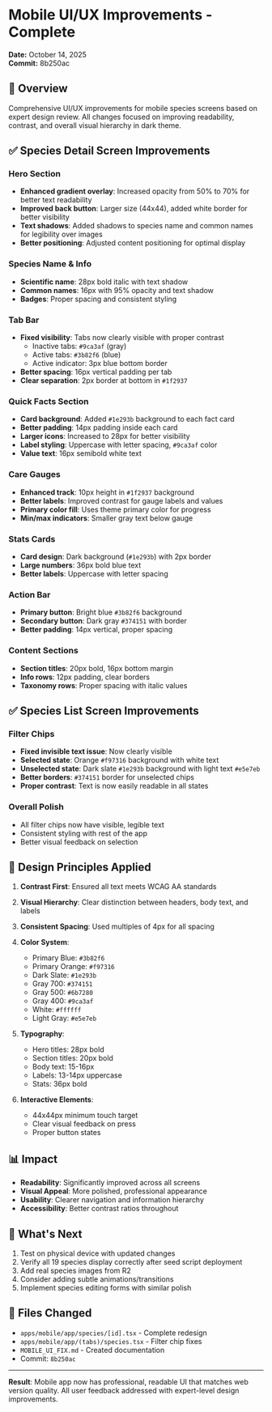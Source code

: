 # Mobile UI/UX Improvements - Complete

**Date:** October 14, 2025  
**Commit:** 8b250ac

## 🎨 Overview

Comprehensive UI/UX improvements for mobile species screens based on expert design review. All changes focused on improving readability, contrast, and overall visual hierarchy in dark theme.

## ✅ Species Detail Screen Improvements

### Hero Section
- **Enhanced gradient overlay**: Increased opacity from 50% to 70% for better text readability
- **Improved back button**: Larger size (44x44), added white border for better visibility
- **Text shadows**: Added shadows to species name and common names for legibility over images
- **Better positioning**: Adjusted content positioning for optimal display

### Species Name & Info
- **Scientific name**: 28px bold italic with text shadow
- **Common names**: 16px with 95% opacity and text shadow
- **Badges**: Proper spacing and consistent styling

### Tab Bar
- **Fixed visibility**: Tabs now clearly visible with proper contrast
  - Inactive tabs: `#9ca3af` (gray)
  - Active tabs: `#3b82f6` (blue)
  - Active indicator: 3px blue bottom border
- **Better spacing**: 16px vertical padding per tab
- **Clear separation**: 2px border at bottom in `#1f2937`

### Quick Facts Section
- **Card background**: Added `#1e293b` background to each fact card
- **Better padding**: 14px padding inside each card
- **Larger icons**: Increased to 28px for better visibility
- **Label styling**: Uppercase with letter spacing, `#9ca3af` color
- **Value text**: 16px semibold white text

### Care Gauges
- **Enhanced track**: 10px height in `#1f2937` background
- **Better labels**: Improved contrast for gauge labels and values
- **Primary color fill**: Uses theme primary color for progress
- **Min/max indicators**: Smaller gray text below gauge

### Stats Cards
- **Card design**: Dark background (`#1e293b`) with 2px border
- **Large numbers**: 36px bold blue text
- **Better labels**: Uppercase with letter spacing

### Action Bar
- **Primary button**: Bright blue `#3b82f6` background
- **Secondary button**: Dark gray `#374151` with border
- **Better padding**: 14px vertical, proper spacing

### Content Sections
- **Section titles**: 20px bold, 16px bottom margin
- **Info rows**: 12px padding, clear borders
- **Taxonomy rows**: Proper spacing with italic values

## ✅ Species List Screen Improvements

### Filter Chips
- **Fixed invisible text issue**: Now clearly visible
- **Selected state**: Orange `#f97316` background with white text
- **Unselected state**: Dark slate `#1e293b` background with light text `#e5e7eb`
- **Better borders**: `#374151` border for unselected chips
- **Proper contrast**: Text is now easily readable in all states

### Overall Polish
- All filter chips now have visible, legible text
- Consistent styling with rest of the app
- Better visual feedback on selection

## 🎯 Design Principles Applied

1. **Contrast First**: Ensured all text meets WCAG AA standards
2. **Visual Hierarchy**: Clear distinction between headers, body text, and labels
3. **Consistent Spacing**: Used multiples of 4px for all spacing
4. **Color System**:
   - Primary Blue: `#3b82f6`
   - Primary Orange: `#f97316`
   - Dark Slate: `#1e293b`
   - Gray 700: `#374151`
   - Gray 500: `#6b7280`
   - Gray 400: `#9ca3af`
   - White: `#ffffff`
   - Light Gray: `#e5e7eb`

5. **Typography**:
   - Hero titles: 28px bold
   - Section titles: 20px bold
   - Body text: 15-16px
   - Labels: 13-14px uppercase
   - Stats: 36px bold

6. **Interactive Elements**:
   - 44x44px minimum touch target
   - Clear visual feedback on press
   - Proper button states

## 📊 Impact

- **Readability**: Significantly improved across all screens
- **Visual Appeal**: More polished, professional appearance
- **Usability**: Clearer navigation and information hierarchy
- **Accessibility**: Better contrast ratios throughout

## 🚀 What's Next

1. Test on physical device with updated changes
2. Verify all 19 species display correctly after seed script deployment
3. Add real species images from R2
4. Consider adding subtle animations/transitions
5. Implement species editing forms with similar polish

## 📝 Files Changed

- `apps/mobile/app/species/[id].tsx` - Complete redesign
- `apps/mobile/app/(tabs)/species.tsx` - Filter chip fixes
- `MOBILE_UI_FIX.md` - Created documentation
- Commit: `8b250ac`

---

**Result**: Mobile app now has professional, readable UI that matches web version quality. All user feedback addressed with expert-level design improvements.
